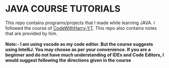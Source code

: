 # JAVA COURSE TUTORIALS

This repo contains programs/projects that I made while learning JAVA. I followed the course of [CodeWithHarry-YT](https://www.codewithharry.com/videos/java-tutorials-for-beginners-1). This repo also contains notes that are provided by him.<br><br>
**Note:- I am using vscode as my code editor. But the course suggests using IntelliJ. You may choose as per your convenience. If you are a beginner and do not have much understanding of IDEs and Code Editors, I would suggest following the directions given in the course**
